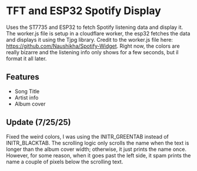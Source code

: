 # TFT and ESP32 Spotify Display

Uses the ST7735 and ESP32 to fetch Spotify listening data and display it. The worker.js file is setup in a cloudflare worker, the esp32 fetches the data and displays it using the Tjpg library. Credit to the worker.js file here: https://github.com/Naushikha/Spotify-Widget. Right now, the colors are really bizarre and the listening info only shows for a few seconds, but il format it all later.

## Features

- Song Title
- Artist info
- Album cover

## Update (7/25/25)

Fixed the weird colors, I was using the INITR_GREENTAB instead of INITR_BLACKTAB. The scrolling logic only scrolls the name when the text is longer than the album cover width; otherwise, it just prints the name once. However, for some reason, when it goes past the left side, it spam prints the name a couple of pixels below the scrolling text. 
